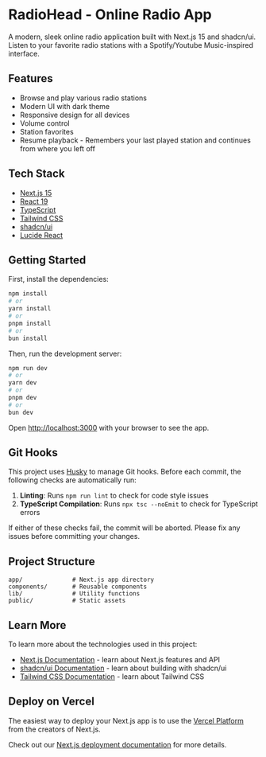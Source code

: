 # RadioHead - Online Radio App

A modern, sleek online radio application built with Next.js 15 and shadcn/ui. Listen to your favorite radio stations with a Spotify/Youtube Music-inspired interface.

## Features

- Browse and play various radio stations
- Modern UI with dark theme
- Responsive design for all devices
- Volume control
- Station favorites
- Resume playback - Remembers your last played station and continues from where you left off

## Tech Stack

- [Next.js 15](https://nextjs.org/)
- [React 19](https://react.dev/)
- [TypeScript](https://www.typescriptlang.org/)
- [Tailwind CSS](https://tailwindcss.com/)
- [shadcn/ui](https://ui.shadcn.com/)
- [Lucide React](https://lucide.dev/)

## Getting Started

First, install the dependencies:

```bash
npm install
# or
yarn install
# or
pnpm install
# or
bun install
```

Then, run the development server:

```bash
npm run dev
# or
yarn dev
# or
pnpm dev
# or
bun dev
```

Open [http://localhost:3000](http://localhost:3000) with your browser to see the app.

## Git Hooks

This project uses [Husky](https://typicode.github.io/husky/) to manage Git hooks. Before each commit, the following checks are automatically run:

1. **Linting**: Runs `npm run lint` to check for code style issues
2. **TypeScript Compilation**: Runs `npx tsc --noEmit` to check for TypeScript errors

If either of these checks fail, the commit will be aborted. Please fix any issues before committing your changes.

## Project Structure

```
app/              # Next.js app directory
components/       # Reusable components
lib/              # Utility functions
public/           # Static assets
```

## Learn More

To learn more about the technologies used in this project:

- [Next.js Documentation](https://nextjs.org/docs) - learn about Next.js features and API
- [shadcn/ui Documentation](https://ui.shadcn.com/) - learn about building with shadcn/ui
- [Tailwind CSS Documentation](https://tailwindcss.com/docs/) - learn about Tailwind CSS

## Deploy on Vercel

The easiest way to deploy your Next.js app is to use the [Vercel Platform](https://vercel.com/new?utm_medium=default-template&filter=next.js&utm_source=create-next-app&utm_campaign=create-next-app-readme) from the creators of Next.js.

Check out our [Next.js deployment documentation](https://nextjs.org/docs/app/building-your-application/deploying) for more details.